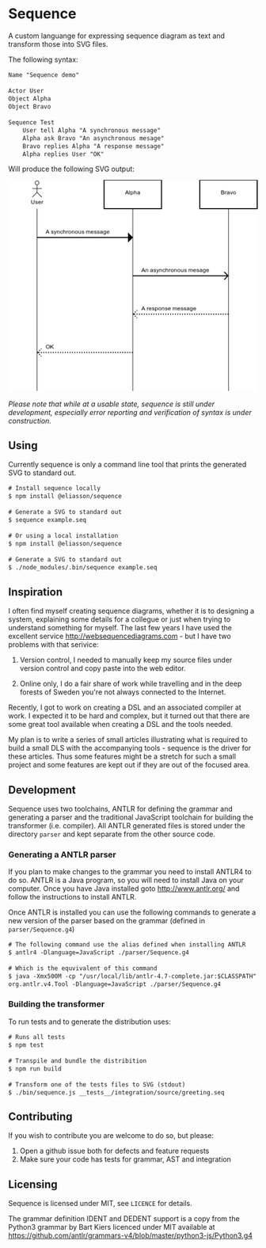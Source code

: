 # Sequence

A custom languange for expressing sequence diagram as text and transform those
into SVG files.

The following syntax:

```
Name "Sequence demo"

Actor User
Object Alpha
Object Bravo

Sequence Test
    User tell Alpha "A synchronous message"
    Alpha ask Bravo "An asynchronous mesage"
    Bravo replies Alpha "A response message"
    Alpha replies User "OK"
```

Will produce the following SVG output:

![Example sequence flow](/examples/demo.png)

_Please note that while at a usable state, sequence is still under development,
especially error reporting and verification of syntax is under construction._


## Using

Currently sequence is only a command line tool that prints the generated
SVG to standard out.

    # Install sequence locally
    $ npm install @eliasson/sequence
    
    # Generate a SVG to standard out
    $ sequence example.seq
    
    # Or using a local installation
    $ npm install @eliasson/sequence
    
    # Generate a SVG to standard out
    $ ./node_modules/.bin/sequence example.seq


## Inspiration

I often find myself creating sequence diagrams, whether it is to designing a
system, explaining some details for a collegue or just when trying to
understand something for myself. The last few years I have used the excellent
service http://websequencediagrams.com - but I have two problems with that
serivice:

1) Version control, I needed to manually keep my source files under version
control and copy paste into the web editor.

2) Online only, I do a fair share of work while travelling and in the deep
forests of Sweden you're not always connected to the Internet.

Recently, I got to work on creating a DSL and an associated compiler at work.
I expected it to be hard and complex, but it turned out that there are some
great tool available when creating a DSL and the tools needed.

My plan is to write a series of small articles illustrating what is required
to build a small DLS with the accompanying tools - sequence is the driver for
these articles. Thus some features might be a stretch for such a small project
and some features are kept out if they are out of the focused area.


## Development

Sequence uses two toolchains, ANTLR for defining the grammar and generating
a parser and the traditional JavaScript toolchain for building the transformer
(i.e. compiler). All ANTLR generated files is stored under the directory
`parser` and kept separate from the other source code.

### Generating a ANTLR parser

If you plan to make changes to the grammar you need to install ANTLR4 to do
so. ANTLR is a Java program, so you will need to install Java on your
computer. Once you have Java installed goto http://www.antlr.org/ and follow
the instructions to install ANTLR.

Once ANTLR is installed you can use the following commands to generate a
new version of the parser based on the grammar (defined in
`parser/Sequence.g4`)

    # The following command use the alias defined when installing ANTLR
    $ antlr4 -Dlanguage=JavaScript ./parser/Sequence.g4

    # Which is the equvivalent of this command
    $ java -Xmx500M -cp "/usr/local/lib/antlr-4.7-complete.jar:$CLASSPATH" org.antlr.v4.Tool -Dlanguage=JavaScript ./parser/Sequence.g4

### Building the transformer

To run tests and to generate the distribution uses:

    # Runs all tests
    $ npm test
    
    # Transpile and bundle the distribition
    $ npm run build

    # Transform one of the tests files to SVG (stdout)
    $ ./bin/sequence.js __tests__/integration/source/greeting.seq


## Contributing

If you wish to contribute you are welcome to do so, but please:

1. Open a github issue both for defects and feature requests
2. Make sure your code has tests for grammar, AST and integration


## Licensing

Sequence is licensed under MIT, see `LICENCE` for details.

The grammar definition IDENT and DEDENT support is a copy from the Python3
grammar by Bart Kiers licenced under MIT available at
https://github.com/antlr/grammars-v4/blob/master/python3-js/Python3.g4
